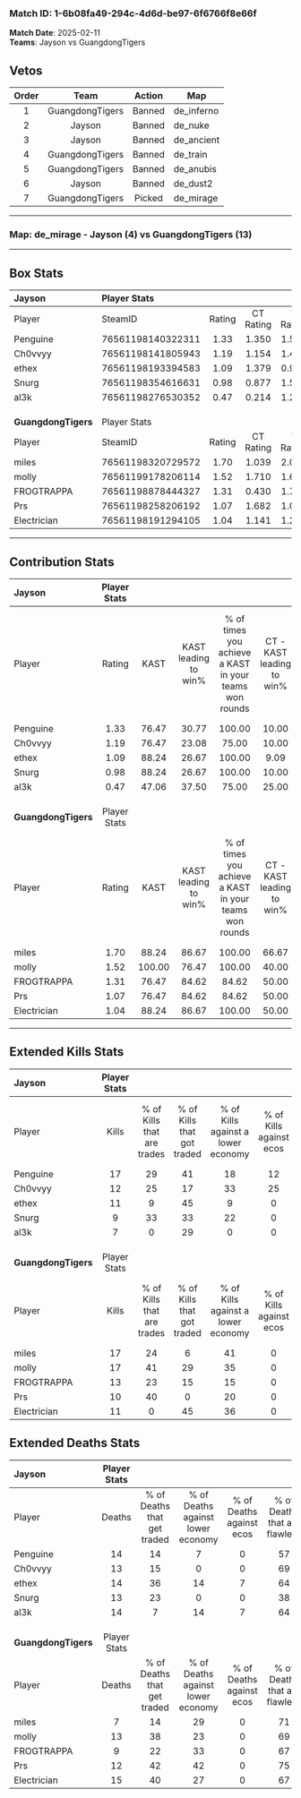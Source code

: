 ### Match ID: 1-6b08fa49-294c-4d6d-be97-6f6766f8e66f  
**Match Date**: 2025-02-11  
**Teams**: Jayson vs GuangdongTigers  

## Vetos  

| Order | Team | Action | Map |
| :---: | :--: | :----: | --- |
| 1 | GuangdongTigers | Banned | de_inferno |
| 2 | Jayson | Banned | de_nuke |
| 3 | Jayson | Banned | de_ancient |
| 4 | GuangdongTigers | Banned | de_train |
| 5 | GuangdongTigers | Banned | de_anubis |
| 6 | Jayson | Banned | de_dust2 |
| 7 | GuangdongTigers | Picked | de_mirage |

---  

### **Map**: de_mirage - Jayson (4) vs GuangdongTigers (13)  
---  

## Box Stats  

| **Jayson**          | Player Stats      |        |           |          |        |       |       |         |        |      |     |
| :- | :- | :-: | :-: | :-: | :-: | :-: | :-: | :-: | :-: | :-: | :-: |
| Player              | SteamID           | Rating | CT Rating | T Rating |  KAST  |  ADR  | Kills | Assists | Deaths | K/D  | HS% |
| Penguine            | 76561198140322311 |  1.33  |   1.350   |  1.512   | 76.47  | 85.5  |  17   |    2    |   14   | 1.21 | 64  |
| Ch0vvyy             | 76561198141805943 |  1.19  |   1.154   |  1.486   | 76.47  | 98.1  |  12   |    9    |   13   | 0.92 | 50  |
| ethex               | 76561198193394583 |  1.09  |   1.379   |  0.935   | 88.24  | 72.1  |  11   |    6    |   14   | 0.79 | 72  |
| Snurg               | 76561198354616631 |  0.98  |   0.877   |  1.559   | 88.24  | 58.4  |   9   |    7    |   13   | 0.69 | 66  |
| al3k                | 76561198276530352 |  0.47  |   0.214   |  1.204   | 47.06  | 43.9  |   7   |    2    |   14   | 0.50 | 57  |
|                     |                   |        |           |          |        |       |       |         |        |      |     |
|                     |                   |        |           |          |        |       |       |         |        |      |     |
|                     |                   |        |           |          |        |       |       |         |        |      |     |
| **GuangdongTigers** | Player Stats      |        |           |          |        |       |       |         |        |      |     |
| Player              | SteamID           | Rating | CT Rating | T Rating |  KAST  |  ADR  | Kills | Assists | Deaths | K/D  | HS% |
| miles               | 76561198320729572 |  1.70  |   1.039   |  2.022   | 88.24  | 105.9 |  17   |    2    |   7    | 2.43 | 41  |
| molly               | 76561199178206114 |  1.52  |   1.710   |  1.670   | 100.00 | 77.0  |  17   |    5    |   13   | 1.31 | 64  |
| FROGTRAPPA          | 76561198878444327 |  1.31  |   0.430   |  1.761   | 76.47  | 89.1  |  13   |    4    |   9    | 1.44 | 76  |
| Prs                 | 76561198258206192 |  1.07  |   1.682   |  1.060   | 76.47  | 86.1  |  10   |    8    |   12   | 0.83 | 60  |
| Electrician         | 76561198191294105 |  1.04  |   1.141   |  1.260   | 88.24  | 68.1  |  11   |    4    |   15   | 0.73 | 45  |
---  

## Contribution Stats  

| **Jayson**          | Player Stats |        |                      |                                                        |                           |                                                             |                          |                                                            |
| :- | :-: | :-: | :-: | :-: | :-: | :-: | :-: | :-: |
| Player              |    Rating    |  KAST  | KAST leading to win% | % of times you achieve a KAST in your teams won rounds | CT - KAST leading to win% | CT - % of times you achieve a KAST in your teams won rounds | T - KAST leading to win% | T - % of times you achieve a KAST in your teams won rounds |
| Penguine            |     1.33     | 76.47  |        30.77         |                         100.00                         |           10.00           |                           100.00                            |          100.00          |                           100.00                           |
| Ch0vvyy             |     1.19     | 76.47  |        23.08         |                         75.00                          |           10.00           |                           100.00                            |          66.67           |                           66.67                            |
| ethex               |     1.09     | 88.24  |        26.67         |                         100.00                         |           9.09            |                           100.00                            |          75.00           |                           100.00                           |
| Snurg               |     0.98     | 88.24  |        26.67         |                         100.00                         |           10.00           |                           100.00                            |          60.00           |                           100.00                           |
| al3k                |     0.47     | 47.06  |        37.50         |                         75.00                          |           25.00           |                           100.00                            |          50.00           |                           66.67                            |
|                     |              |        |                      |                                                        |                           |                                                             |                          |                                                            |
|                     |              |        |                      |                                                        |                           |                                                             |                          |                                                            |
|                     |              |        |                      |                                                        |                           |                                                             |                          |                                                            |
| **GuangdongTigers** | Player Stats |        |                      |                                                        |                           |                                                             |                          |                                                            |
| Player              |    Rating    |  KAST  | KAST leading to win% | % of times you achieve a KAST in your teams won rounds | CT - KAST leading to win% | CT - % of times you achieve a KAST in your teams won rounds | T - KAST leading to win% | T - % of times you achieve a KAST in your teams won rounds |
| miles               |     1.70     | 88.24  |        86.67         |                         100.00                         |           66.67           |                           100.00                            |          91.67           |                           100.00                           |
| molly               |     1.52     | 100.00 |        76.47         |                         100.00                         |           40.00           |                           100.00                            |          91.67           |                           100.00                           |
| FROGTRAPPA          |     1.31     | 76.47  |        84.62         |                         84.62                          |           50.00           |                           100.00                            |          100.00          |                           81.82                            |
| Prs                 |     1.07     | 76.47  |        84.62         |                         84.62                          |           50.00           |                           100.00                            |          100.00          |                           81.82                            |
| Electrician         |     1.04     | 88.24  |        86.67         |                         100.00                         |           50.00           |                           100.00                            |          100.00          |                           100.00                           |
---  

## Extended Kills Stats  

| **Jayson**          | Player Stats |                            |                            |                                    |                         |                              |                                 |                                       |                    |           |
| :- | :-: | :-: | :-: | :-: | :-: | :-: | :-: | :-: | :-: | :-: |
| Player              |    Kills     | % of Kills that are trades | % of Kills that got traded | % of Kills against a lower economy | % of Kills against ecos | % of Kills that are flawless | % of Kills that are close duels | % of Kills that are assisted by flash | Pistol Round Kills | AWP Kills |
| Penguine            |      17      |             29             |             41             |                 18                 |           12            |              71              |               18                |                   0                   |         4          |     0     |
| Ch0vvyy             |      12      |             25             |             17             |                 33                 |           25            |              83              |                8                |                   0                   |         1          |     3     |
| ethex               |      11      |             9              |             45             |                 9                  |            0            |              73              |                9                |                   0                   |         2          |     0     |
| Snurg               |      9       |             33             |             33             |                 22                 |            0            |              44              |                0                |                   0                   |         1          |     0     |
| al3k                |      7       |             0              |             29             |                 0                  |            0            |              71              |               14                |                   0                   |         0          |     0     |
|                     |              |                            |                            |                                    |                         |                              |                                 |                                       |                    |           |
|                     |              |                            |                            |                                    |                         |                              |                                 |                                       |                    |           |
|                     |              |                            |                            |                                    |                         |                              |                                 |                                       |                    |           |
| **GuangdongTigers** | Player Stats |                            |                            |                                    |                         |                              |                                 |                                       |                    |           |
| Player              |    Kills     | % of Kills that are trades | % of Kills that got traded | % of Kills against a lower economy | % of Kills against ecos | % of Kills that are flawless | % of Kills that are close duels | % of Kills that are assisted by flash | Pistol Round Kills | AWP Kills |
| miles               |      17      |             24             |             6              |                 41                 |            0            |              71              |               12                |                  12                   |         1          |     3     |
| molly               |      17      |             41             |             29             |                 35                 |            0            |              71              |                6                |                  12                   |         4          |     0     |
| FROGTRAPPA          |      13      |             23             |             15             |                 15                 |            0            |              54              |                0                |                   0                   |         2          |     0     |
| Prs                 |      10      |             40             |             0              |                 20                 |            0            |              70              |               10                |                   0                   |         0          |     0     |
| Electrician         |      11      |             0              |             45             |                 36                 |            0            |              18              |               36                |                   0                   |         0          |     0     |
## Extended Deaths Stats  

| **Jayson**          | Player Stats |                             |                                   |                          |                               |                            |                           |               |
| :- | :-: | :-: | :-: | :-: | :-: | :-: | :-: | :-: |
| Player              |    Deaths    | % of Deaths that get traded | % of Deaths against lower economy | % of Deaths against ecos | % of Deaths that are flawless | % of Deaths that are close | % of Deaths while blinded | Deaths to AWP |
| Penguine            |      14      |             14              |                 7                 |            0             |              57               |             7              |             7             |       1       |
| Ch0vvyy             |      13      |             15              |                 0                 |            0             |              69               |             23             |             8             |       1       |
| ethex               |      14      |             36              |                14                 |            7             |              64               |             14             |             7             |       1       |
| Snurg               |      13      |             23              |                 0                 |            0             |              38               |             0              |             8             |       0       |
| al3k                |      14      |              7              |                14                 |            7             |              64               |             14             |             0             |       0       |
|                     |              |                             |                                   |                          |                               |                            |                           |               |
|                     |              |                             |                                   |                          |                               |                            |                           |               |
|                     |              |                             |                                   |                          |                               |                            |                           |               |
| **GuangdongTigers** | Player Stats |                             |                                   |                          |                               |                            |                           |               |
| Player              |    Deaths    | % of Deaths that get traded | % of Deaths against lower economy | % of Deaths against ecos | % of Deaths that are flawless | % of Deaths that are close | % of Deaths while blinded | Deaths to AWP |
| miles               |      7       |             14              |                29                 |            0             |              71               |             14             |             0             |       0       |
| molly               |      13      |             38              |                23                 |            0             |              69               |             0              |             0             |       0       |
| FROGTRAPPA          |      9       |             22              |                33                 |            0             |              67               |             22             |             0             |       0       |
| Prs                 |      12      |             42              |                42                 |            0             |              75               |             17             |             0             |       1       |
| Electrician         |      15      |             40              |                27                 |            0             |              67               |             7              |             0             |       2       |
